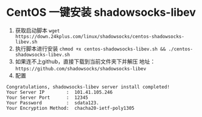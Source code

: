# CentOS 一键安装 shadowsocks-libev
1. 获取启动脚本
`wget https://down.24kplus.com/linux/shadowsocks/centos-shadowsocks-libev.sh`
2. 执行脚本进行安装
`chmod +x centos-shadowsocks-libev.sh && ./centos-shadowsocks-libev.sh`
3. 如果连不上github，直接下载到当前文件夹下并解压
  地址： `https://github.com/shadowsocks/shadowsocks-libev`
4. 配置
```shell
Congratulations, shadowsocks-libev server install completed!
Your Server IP        :  101.41.105.246 
Your Server Port      :  12345 
Your Password         :  sdata123. 
Your Encryption Method:  chacha20-ietf-poly1305 
```